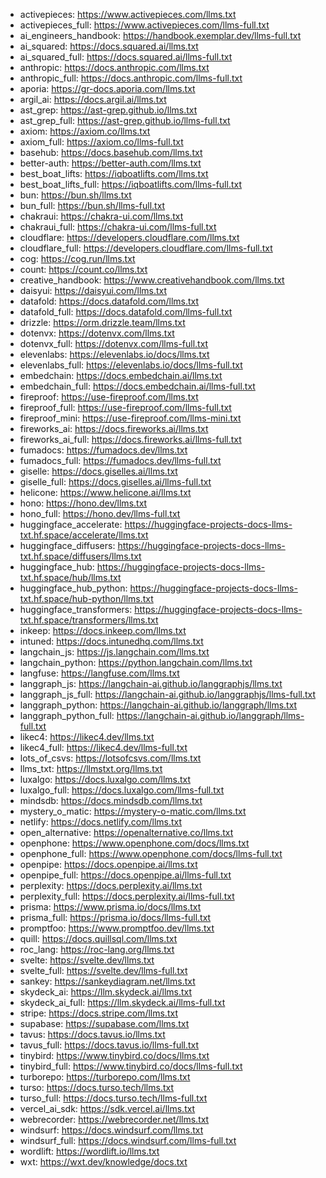 - activepieces: https://www.activepieces.com/llms.txt
- activepieces_full: https://www.activepieces.com/llms-full.txt
- ai_engineers_handbook: https://handbook.exemplar.dev/llms-full.txt
- ai_squared: https://docs.squared.ai/llms.txt
- ai_squared_full: https://docs.squared.ai/llms-full.txt
- anthropic: https://docs.anthropic.com/llms.txt
- anthropic_full: https://docs.anthropic.com/llms-full.txt
- aporia: https://gr-docs.aporia.com/llms.txt
- argil_ai: https://docs.argil.ai/llms.txt
- ast_grep: https://ast-grep.github.io/llms.txt
- ast_grep_full: https://ast-grep.github.io/llms-full.txt
- axiom: https://axiom.co/llms.txt
- axiom_full: https://axiom.co/llms-full.txt
- basehub: https://docs.basehub.com/llms.txt
- better-auth: https://better-auth.com/llms.txt
- best_boat_lifts: https://iqboatlifts.com/llms.txt
- best_boat_lifts_full: https://iqboatlifts.com/llms-full.txt
- bun: https://bun.sh/llms.txt
- bun_full: https://bun.sh/llms-full.txt
- chakraui: https://chakra-ui.com/llms.txt
- chakraui_full: https://chakra-ui.com/llms-full.txt
- cloudflare: https://developers.cloudflare.com/llms.txt
- cloudflare_full: https://developers.cloudflare.com/llms-full.txt
- cog: https://cog.run/llms.txt
- count: https://count.co/llms.txt
- creative_handbook: https://www.creativehandbook.com/llms.txt
- daisyui: https://daisyui.com/llms.txt
- datafold: https://docs.datafold.com/llms.txt
- datafold_full: https://docs.datafold.com/llms-full.txt
- drizzle: https://orm.drizzle.team/llms.txt
- dotenvx: https://dotenvx.com/llms.txt
- dotenvx_full: https://dotenvx.com/llms-full.txt
- elevenlabs: https://elevenlabs.io/docs/llms.txt
- elevenlabs_full: https://elevenlabs.io/docs/llms-full.txt
- embedchain: https://docs.embedchain.ai/llms.txt
- embedchain_full: https://docs.embedchain.ai/llms-full.txt
- fireproof: https://use-fireproof.com/llms.txt
- fireproof_full: https://use-fireproof.com/llms-full.txt
- fireproof_mini: https://use-fireproof.com/llms-mini.txt
- fireworks_ai: https://docs.fireworks.ai/llms.txt
- fireworks_ai_full: https://docs.fireworks.ai/llms-full.txt
- fumadocs: https://fumadocs.dev/llms.txt
- fumadocs_full: https://fumadocs.dev/llms-full.txt
- giselle: https://docs.giselles.ai/llms.txt
- giselle_full: https://docs.giselles.ai/llms-full.txt
- helicone: https://www.helicone.ai/llms.txt
- hono: https://hono.dev/llms.txt
- hono_full: https://hono.dev/llms-full.txt
- huggingface_accelerate: https://huggingface-projects-docs-llms-txt.hf.space/accelerate/llms.txt
- huggingface_diffusers: https://huggingface-projects-docs-llms-txt.hf.space/diffusers/llms.txt
- huggingface_hub: https://huggingface-projects-docs-llms-txt.hf.space/hub/llms.txt
- huggingface_hub_python: https://huggingface-projects-docs-llms-txt.hf.space/hub-python/llms.txt
- huggingface_transformers: https://huggingface-projects-docs-llms-txt.hf.space/transformers/llms.txt
- inkeep: https://docs.inkeep.com/llms.txt
- intuned: https://docs.intunedhq.com/llms.txt
- langchain_js: https://js.langchain.com/llms.txt
- langchain_python: https://python.langchain.com/llms.txt
- langfuse: https://langfuse.com/llms.txt
- langgraph_js: https://langchain-ai.github.io/langgraphjs/llms.txt
- langgraph_js_full: https://langchain-ai.github.io/langgraphjs/llms-full.txt
- langgraph_python: https://langchain-ai.github.io/langgraph/llms.txt
- langgraph_python_full: https://langchain-ai.github.io/langgraph/llms-full.txt
- likec4: https://likec4.dev/llms.txt
- likec4_full: https://likec4.dev/llms-full.txt
- lots_of_csvs: https://lotsofcsvs.com/llms.txt
- llms_txt: https://llmstxt.org/llms.txt
- luxalgo: https://docs.luxalgo.com/llms.txt
- luxalgo_full: https://docs.luxalgo.com/llms-full.txt
- mindsdb: https://docs.mindsdb.com/llms.txt
- mystery_o_matic: https://mystery-o-matic.com/llms.txt
- netlify: https://docs.netlify.com/llms.txt
- open_alternative: https://openalternative.co/llms.txt
- openphone: https://www.openphone.com/docs/llms.txt
- openphone_full: https://www.openphone.com/docs/llms-full.txt
- openpipe: https://docs.openpipe.ai/llms.txt
- openpipe_full: https://docs.openpipe.ai/llms-full.txt
- perplexity: https://docs.perplexity.ai/llms.txt
- perplexity_full: https://docs.perplexity.ai/llms-full.txt
- prisma: https://www.prisma.io/docs/llms.txt
- prisma_full: https://prisma.io/docs/llms-full.txt
- promptfoo: https://www.promptfoo.dev/llms.txt
- quill: https://docs.quillsql.com/llms.txt
- roc_lang: https://roc-lang.org/llms.txt
- svelte: https://svelte.dev/llms.txt
- svelte_full: https://svelte.dev/llms-full.txt
- sankey: https://sankeydiagram.net/llms.txt
- skydeck_ai: https://llm.skydeck.ai/llms.txt
- skydeck_ai_full: https://llm.skydeck.ai/llms-full.txt
- stripe: https://docs.stripe.com/llms.txt
- supabase: https://supabase.com/llms.txt
- tavus: https://docs.tavus.io/llms.txt
- tavus_full: https://docs.tavus.io/llms-full.txt
- tinybird: https://www.tinybird.co/docs/llms.txt
- tinybird_full: https://www.tinybird.co/docs/llms-full.txt
- turborepo: https://turborepo.com/llms.txt
- turso: https://docs.turso.tech/llms.txt
- turso_full: https://docs.turso.tech/llms-full.txt
- vercel_ai_sdk: https://sdk.vercel.ai/llms.txt
- webrecorder: https://webrecorder.net/llms.txt
- windsurf: https://docs.windsurf.com/llms.txt
- windsurf_full: https://docs.windsurf.com/llms-full.txt
- wordlift: https://wordlift.io/llms.txt
- wxt: https://wxt.dev/knowledge/docs.txt
